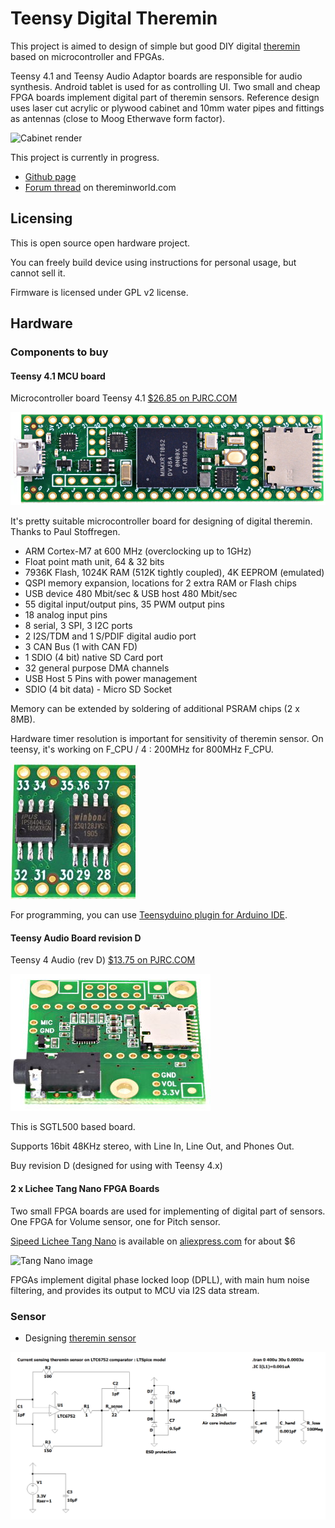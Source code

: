 # Teensy Digital Theremin

This project is aimed to design of simple but good DIY digital [theremin](https://en.wikipedia.org/wiki/Theremin) based on microcontroller and FPGAs.

Teensy 4.1 and Teensy Audio Adaptor boards are responsible for audio synthesis.
Android tablet is used for as controlling UI.
Two small and cheap FPGA boards implement digital part of theremin sensors.
Reference design uses laser cut acrylic or plywood cabinet and 10mm water pipes and fittings as antennas (close to Moog Etherwave form factor).

![Cabinet render](https://teensytheremin.github.io/theremin/images/cabinet/openscad/cabinet_assembled_v2.png)

This project is currently in progress.

* [Github page](https://github.com/teensytheremin/theremin)
* [Forum thread](http://thereminworld.com/Forums/T/32640/teensy-40-600mhz-arm-cortex-m-7-mcu---ideal-for-digital-mcu-based-theremin) on thereminworld.com

## Licensing

This is open source open hardware project.

You can freely build device using instructions for personal usage, but cannot sell it.

Firmware is licensed under GPL v2 license.

## Hardware

### Components to buy

#### Teensy 4.1 MCU board

Microcontroller board Teensy 4.1 [$26.85 on PJRC.COM](https://www.pjrc.com/store/teensy41.html)

![Teensy 4.1 image](images/boards/teensy41_4.jpg)

It's pretty suitable microcontroller board for designing of digital theremin. Thanks to Paul Stoffregen.

* ARM Cortex-M7 at 600 MHz (overclocking up to 1GHz)
* Float point math unit, 64 & 32 bits
* 7936K Flash, 1024K RAM (512K tightly coupled), 4K EEPROM (emulated)
* QSPI memory expansion, locations for 2 extra RAM or Flash chips
* USB device 480 Mbit/sec & USB host 480 Mbit/sec
* 55 digital input/output pins, 35 PWM output pins
* 18 analog input pins
* 8 serial, 3 SPI, 3 I2C ports
* 2 I2S/TDM and 1 S/PDIF digital audio port
* 3 CAN Bus (1 with CAN FD)
* 1 SDIO (4 bit) native SD Card port
* 32 general purpose DMA channels
* USB Host 5 Pins with power management	
* SDIO (4 bit data) - Micro SD Socket

Memory can be extended by soldering of additional PSRAM chips (2 x 8MB).

Hardware timer resolution is important for sensitivity of theremin sensor. On teensy, it's working on F_CPU / 4 : 200MHz for 800MHz F_CPU.

![Teensy 4.1 image](images/boards/teensy41_memory_small.jpg)

For programming, you can use [Teensyduino plugin for Arduino IDE](https://www.pjrc.com/teensy/td_download.html).


#### Teensy Audio Board revision D

Teensy 4 Audio (rev D) [$13.75 on PJRC.COM](https://www.pjrc.com/store/teensy3_audio.html)

![Teensy 4.1 image](images/boards/teensy3_audio.jpg)

This is SGTL500 based board.

Supports 16bit 48KHz stereo, with Line In, Line Out, and Phones Out.

Buy revision D (designed for using with Teensy 4.x)


#### 2 x Lichee Tang Nano FPGA Boards

Two small FPGA boards are used for implementing of digital part of sensors.
One FPGA for Volume sensor, one for Pitch sensor.

[Sipeed Lichee Tang Nano](https://tangnano.sipeed.com/en/) is available on [aliexpress.com](aliexpress.com) for about $6

![Tang Nano image](https://tangnano.sipeed.com/assets/tang_nano_pinout_v1.0.0_w5676_h4000_large.png)

FPGAs implement digital phase locked loop (DPLL), with main hum noise filtering, and provides its output to MCU via I2S data stream.

                                                           
### Sensor

* Designing [theremin sensor](sensors.md)

![LTSpice model](/images/ltspice/current_sensing_oscillator_ltc6752_ltspice_model.png)


